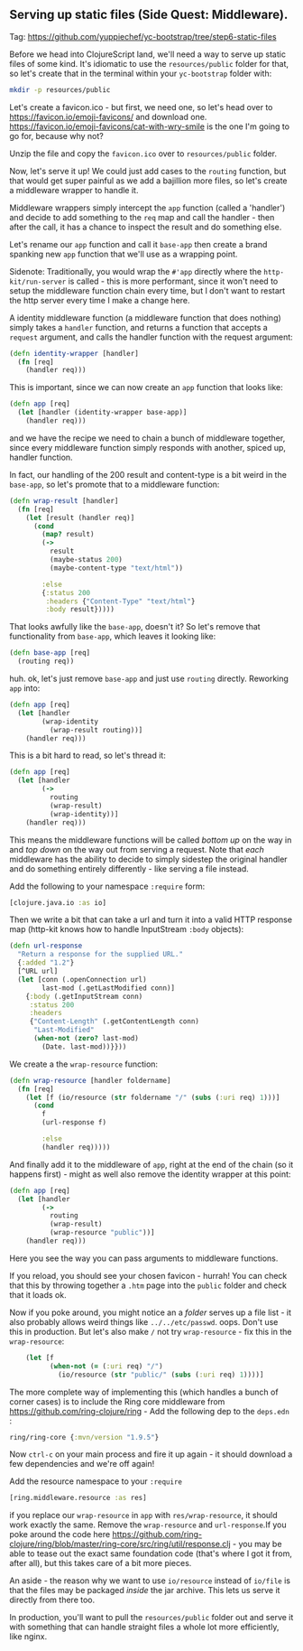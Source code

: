 ## Serving up static files (Side Quest: Middleware).

Tag: https://github.com/yuppiechef/yc-bootstrap/tree/step6-static-files

Before we head into ClojureScript land, we'll need a way to serve up static files of some kind. It's idiomatic to use the `resources/public` folder for that, so let's create that in the terminal within your `yc-bootstrap` folder with:

```bash
mkdir -p resources/public
```

Let's create a favicon.ico - but first, we need one, so let's head over to https://favicon.io/emoji-favicons/ and download one. https://favicon.io/emoji-favicons/cat-with-wry-smile is the one I'm going to go for, because why not?

Unzip the file and copy the `favicon.ico` over to `resources/public` folder.

Now, let's serve it up! We could just add cases to the `routing` function, but that would get super painful as we add a bajillion more files, so let's create a middleware wrapper to handle it.

Middleware wrappers simply intercept the `app` function (called a 'handler') and decide to add something to the `req` map and call the handler - then after the call, it has a chance to inspect the result and do something else.

Let's rename our `app` function and call it `base-app` then create a brand spanking new `app` function that we'll use as a wrapping point.

Sidenote: Traditionally, you would wrap the `#'app` directly where the `http-kit/run-server` is called - this is more performant, since it won't need to setup the middleware function chain every time, but I don't want to restart the http server every time I make a change here.

A identity middleware function (a middleware function that does nothing) simply takes a `handler` function, and returns a function that accepts a `request` argument, and calls the handler function with the request argument:

```clojure
(defn identity-wrapper [handler]
  (fn [req]
    (handler req)))
```

This is important, since we can now create an `app` function that looks like:

```clojure
(defn app [req]
  (let [handler (identity-wrapper base-app)]
    (handler req)))
```

and we have the recipe we need to chain a bunch of middleware together, since every middleware function simply responds with another, spiced up, handler function.

In fact, our handling of the 200 result and content-type is a bit weird in the `base-app`, so let's promote that to a middleware function:

```clojure
(defn wrap-result [handler]
  (fn [req]
    (let [result (handler req)]
      (cond
        (map? result)
        (->
          result
          (maybe-status 200)
          (maybe-content-type "text/html"))

        :else
        {:status 200
         :headers {"Content-Type" "text/html"}
         :body result}))))
```

That looks awfully like the `base-app`, doesn't it? So let's remove that functionality from `base-app`, which leaves it looking like:

```clojure
(defn base-app [req]
  (routing req))
```

huh. ok, let's just remove `base-app` and just use `routing` directly. Reworking `app` into:

```clojure
(defn app [req]
  (let [handler 
        (wrap-identity 
          (wrap-result routing))]
    (handler req)))
```

This is a bit hard to read, so let's thread it:

```clojure
(defn app [req]
  (let [handler 
        (->
          routing
          (wrap-result)
          (wrap-identity))]
    (handler req)))
```

This means the middleware functions will be called _bottom up_ on the way in and _top down_ on the way out from serving a request. Note that _each_ middleware has the ability to decide to simply sidestep the original handler and do something entirely differently - like serving a file instead.

Add the following to your namespace `:require` form:

```clojure
[clojure.java.io :as io]
```

Then we write a bit that can take a url and turn it into a valid HTTP response map (http-kit knows how to handle InputStream `:body` objects):

```clojure
(defn url-response
  "Return a response for the supplied URL."
  {:added "1.2"}
  [^URL url]
  (let [conn (.openConnection url)
        last-mod (.getLastModified conn)]
    {:body (.getInputStream conn)
     :status 200
     :headers
     {"Content-Length" (.getContentLength conn)
      "Last-Modified"
      (when-not (zero? last-mod)
        (Date. last-mod))}}))
```

We create a the `wrap-resource` function:

```clojure
(defn wrap-resource [handler foldername]
  (fn [req]
    (let [f (io/resource (str foldername "/" (subs (:uri req) 1)))]
      (cond
        f
        (url-response f)

        :else
        (handler req)))))
```

And finally add it to the middleware of `app`, right at the end of the chain (so it happens first) - might as well also remove the identity wrapper at this point:

```clojure
(defn app [req]
  (let [handler
        (->
          routing
          (wrap-result)
          (wrap-resource "public"))]
    (handler req)))
```

Here you see the way you can pass arguments to middleware functions.

If you reload, you should see your chosen favicon - hurrah! You can check that this by throwing together a `.htm` page into the `public` folder and check that it loads ok.

Now if you poke around, you might notice an a _folder_ serves up a file list - it also probably allows weird things like `../../etc/passwd`. oops. Don't use this in production. But let's also make `/` not try `wrap-resource` - fix this in the `wrap-resource`:

```clojure
    (let [f 
          (when-not (= (:uri req) "/")
            (io/resource (str "public/" (subs (:uri req) 1))))]
```



The more complete way of implementing this (which handles a bunch of corner cases) is to include the Ring core middleware from https://github.com/ring-clojure/ring - Add the following dep to the `deps.edn` :

```clojure
ring/ring-core {:mvn/version "1.9.5"}
```

Now `ctrl-c` on your main process and fire it up again - it should download a few dependencies and we're off again!

Add the resource namespace to your `:require`

```clojure
[ring.middleware.resource :as res]
```

if you replace our `wrap-resource` in `app` with `res/wrap-resource`, it should work exactly the same. Remove the `wrap-resource` and `url-response`.If you poke around the code here https://github.com/ring-clojure/ring/blob/master/ring-core/src/ring/util/response.clj - you may be able to tease out the exact same foundation code (that's where I got it from, after all), but this takes care of a bit more pieces.

An aside - the reason why we want to use `io/resource` instead of `io/file` is that the files may be packaged _inside_ the jar archive. This lets us serve it directly from there too.

In production, you'll want to pull the `resources/public` folder out and serve it with something that can handle straight files a whole lot more efficiently, like nginx.